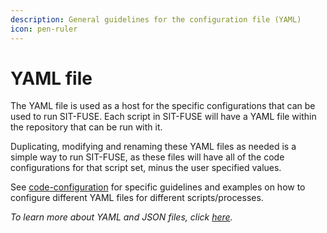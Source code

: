 ```yaml
---
description: General guidelines for the configuration file (YAML)
icon: pen-ruler
---
```


# YAML file

The YAML file is used as a host for the specific configurations that can be used to run SIT-FUSE. Each script in SIT-FUSE will have a YAML file within the repository that can be run with it.

Duplicating, modifying and renaming these YAML files as needed is a simple way to run SIT-FUSE, as these files will have all of the  code configurations for that script set, minus the user specified values.&#x20;

See [code-configuration](../../../code-configuration/ "mention") for specific guidelines and examples on how to configure different YAML files for different scripts/processes.

_To learn more about YAML and JSON files, click_ [_here_](https://aws.amazon.com/compare/the-difference-between-yaml-and-json/)_._
